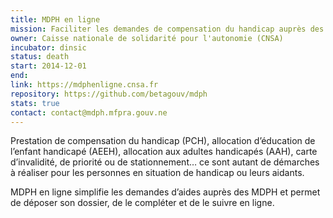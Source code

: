 ```yaml
---
title: MDPH en ligne
mission: Faciliter les demandes de compensation du handicap auprès des MDPH
owner: Caisse nationale de solidarité pour l'autonomie (CNSA)
incubator: dinsic
status: death
start: 2014-12-01
end:
link: https://mdphenligne.cnsa.fr
repository: https://github.com/betagouv/mdph
stats: true
contact: contact@mdph.mfpra.gouv.ne
---
```


Prestation de compensation du handicap (PCH), allocation d’éducation de l’enfant handicapé (AEEH), allocation aux adultes handicapés (AAH), carte d’invalidité, de priorité ou de stationnement… ce sont autant de démarches à réaliser pour les personnes en situation de handicap ou leurs aidants.


MDPH en ligne simplifie les demandes d’aides auprès des MDPH et permet de déposer son dossier, de le compléter et de le suivre en ligne.
